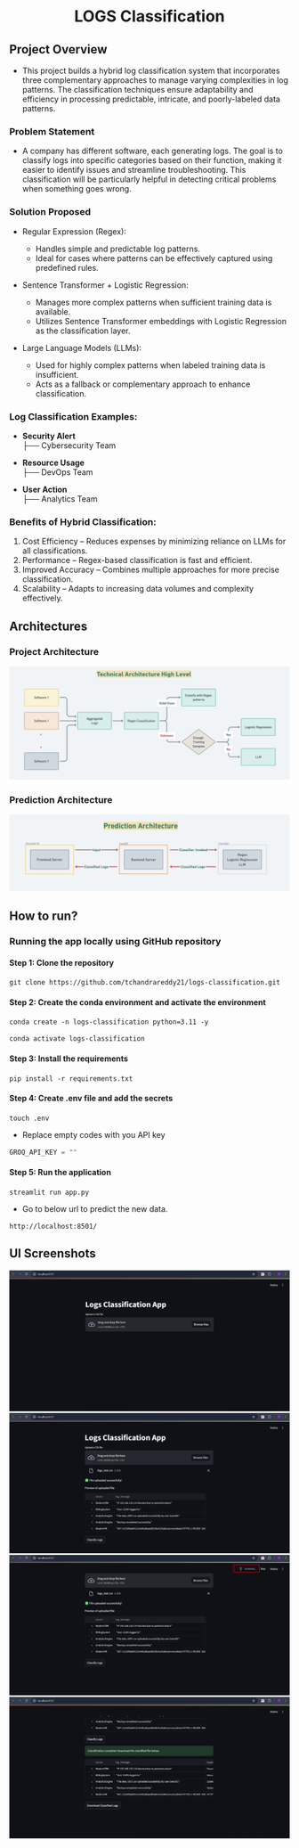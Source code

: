 <h1 align="center">LOGS Classification</h1>

## Project Overview
- This project builds a hybrid log classification system that incorporates three complementary approaches to manage varying complexities in log patterns. The classification techniques ensure adaptability and efficiency in processing predictable, intricate, and poorly-labeled data patterns.

### Problem Statement
- A company has different software, each generating logs. The goal is to classify logs into specific categories based on their function, making it easier to identify issues and streamline troubleshooting. This classification will be particularly helpful in detecting critical problems when something goes wrong.

### Solution Proposed
- Regular Expression (Regex):
  - Handles simple and predictable log patterns.
  - Ideal for cases where patterns can be effectively captured using predefined rules.

- Sentence Transformer + Logistic Regression:
  - Manages more complex patterns when sufficient training data is available.
  - Utilizes Sentence Transformer embeddings with Logistic Regression as the classification layer.

- Large Language Models (LLMs):
  - Used for highly complex patterns when labeled training data is insufficient.
  - Acts as a fallback or complementary approach to enhance classification.

### Log Classification Examples:

- **Security Alert**  
  ├── Cybersecurity Team  

- **Resource Usage**  
  ├── DevOps Team  

- **User Action**  
  ├── Analytics Team  


### Benefits of Hybrid Classification:
1. Cost Efficiency – Reduces expenses by minimizing reliance on LLMs for all classifications.
2. Performance – Regex-based classification is fast and efficient.
3. Improved Accuracy – Combines multiple approaches for more precise classification.
4. Scalability – Adapts to increasing data volumes and complexity effectively.


## Architectures
### Project Architecture
![High Level Project View](flowcharts/Technical%20Architecture%20High%20Level.png)

### Prediction Architecture
![Prediction Architecture](flowcharts/Prediction%20Architecture.png)
## How to run?

### Running the app locally using GitHub repository

#### Step 1: Clone the repository
```pycon
git clone https://github.com/tchandrareddy21/logs-classification.git
```
#### Step 2: Create the conda environment and activate the environment
```pycon
conda create -n logs-classification python=3.11 -y
```
```pycon
conda activate logs-classification
```

#### Step 3: Install the requirements
```pycon
pip install -r requirements.txt
```

#### Step 4: Create .env file and add the secrets
```pycon
touch .env
```
-  Replace empty codes with you API key
```python
GROQ_API_KEY = ""
```

#### Step 5: Run the application
```pycon
streamlit run app.py
```
- Go to below url to predict the new data.
```pycon
http://localhost:8501/
```

## UI Screenshots
![Streamlit UI](UI%20Screenshots/Streamlit%20UI.png)
![CSV Upload](UI%20Screenshots/CSV%20upload.png)
![Prediction Started](UI%20Screenshots/Prediction%20Started.png)
![Prediction Completed](UI%20Screenshots/Prediction%20completed.png)

